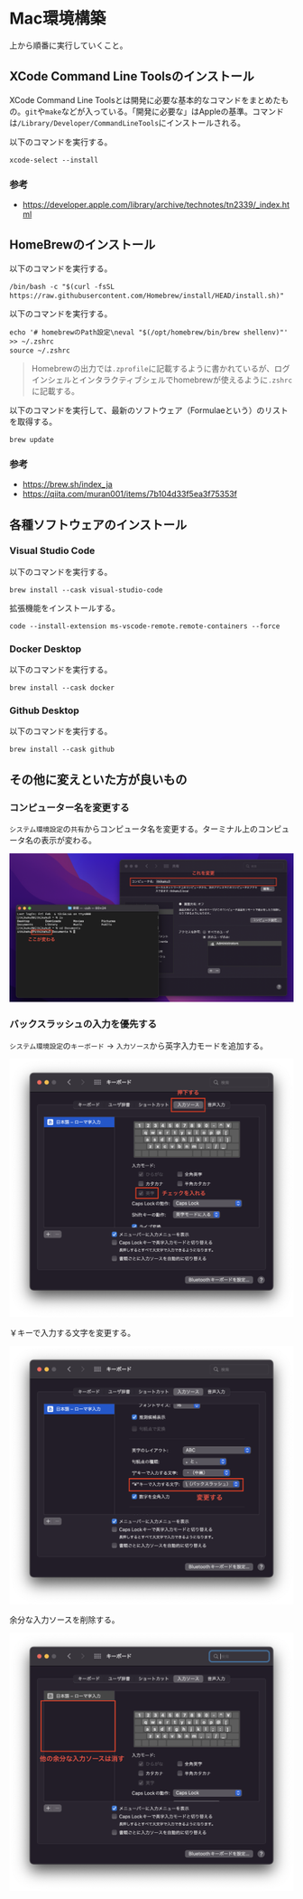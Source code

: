 # Mac環境構築

上から順番に実行していくこと。

## XCode Command Line Toolsのインストール

XCode Command Line Toolsとは開発に必要な基本的なコマンドをまとめたもの。`git`や`make`などが入っている。「開発に必要な」はAppleの基準。コマンドは`/Library/Developer/CommandLineTools`にインストールされる。

以下のコマンドを実行する。

``` shell
xcode-select --install
```

### 参考

- https://developer.apple.com/library/archive/technotes/tn2339/_index.html

## HomeBrewのインストール

以下のコマンドを実行する。

```
/bin/bash -c "$(curl -fsSL https://raw.githubusercontent.com/Homebrew/install/HEAD/install.sh)"
```

以下のコマンドを実行する。

```
echo '# homebrewのPath設定\neval "$(/opt/homebrew/bin/brew shellenv)"' >> ~/.zshrc
source ~/.zshrc
```

> Homebrewの出力では`.zprofile`に記載するように書かれているが、ログインシェルとインタラクティブシェルでhomebrewが使えるように`.zshrc`に記載する。

以下のコマンドを実行して、最新のソフトウェア（Formulaeという）のリストを取得する。

```
brew update
```

### 参考

- https://brew.sh/index_ja
- https://qiita.com/muran001/items/7b104d33f5ea3f75353f

## 各種ソフトウェアのインストール

### Visual Studio Code

以下のコマンドを実行する。

```
brew install --cask visual-studio-code
```

拡張機能をインストールする。

```
code --install-extension ms-vscode-remote.remote-containers --force
```

### Docker Desktop

以下のコマンドを実行する。

```
brew install --cask docker
```

### Github Desktop

以下のコマンドを実行する。

```
brew install --cask github
```

## その他に変えといた方が良いもの

### コンピューター名を変更する

`システム環境設定`の`共有`からコンピュータ名を変更する。ターミナル上のコンピュータ名の表示が変わる。

![コンピュータ名の変更](images/rename-computername.png)

### バックスラッシュの入力を優先する

`システム環境設定`の`キーボード` → `入力ソース`から英字入力モードを追加する。

![](images/backslash-1.png)

￥キーで入力する文字を変更する。

![](images/backslash-2.png)

余分な入力ソースを削除する。

![](images/backslash-3.png)
